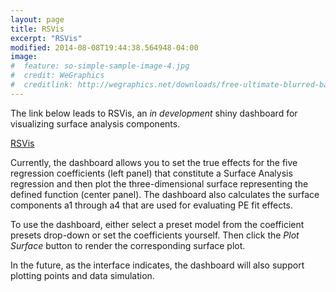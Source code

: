 ```yaml
---
layout: page
title: RSVis
excerpt: "RSVis"
modified: 2014-08-08T19:44:38.564948-04:00
image:
#  feature: so-simple-sample-image-4.jpg
#  credit: WeGraphics
#  creditlink: http://wegraphics.net/downloads/free-ultimate-blurred-background-pack/
---
```


The link below leads to RSVis, an *in development* shiny dashboard for visualizing surface analysis components. 

[RSVis](https://joe-hoover.shinyapps.io/RSVis/)

Currently, the dashboard allows you to set the true effects for the five regression coefficients (left panel) that constitute a Surface Analysis regression and then plot the three-dimensional surface representing the defined function (center panel). The dashboard also calculates the surface components a1 through a4 that are used for evaluating PE fit effects. 

To use the dashboard, either select a preset model from the coefficient presets drop-down or set the coefficients yourself. Then click the *Plot Surface* button to render the corresponding surface plot. 

In the future, as the interface indicates, the dashboard will also support plotting points and data simulation. 